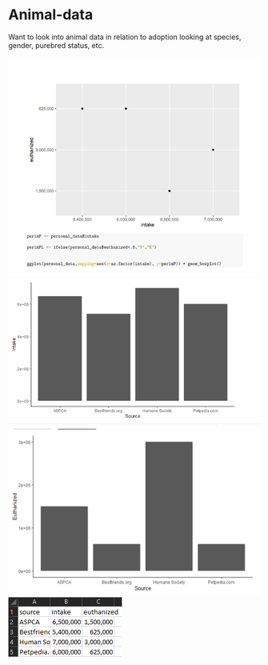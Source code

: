 # Animal-data
Want to look into animal data in relation to adoption looking at species, gender, purebred status, etc.

![Failed graph](https://raw.githubusercontent.com/D-Sublett/Animal-data/main/Capture.PNG)
![Intake](https://github.com/D-Sublett/Animal-data/blob/main/intake.PNG)
![Euthanized](https://github.com/D-Sublett/Animal-data/blob/main/Euthanized.png)
![Cleaned data](https://github.com/D-Sublett/Animal-data/blob/main/Capture3.PNG)
